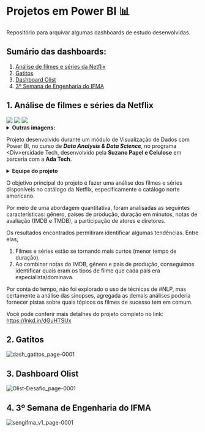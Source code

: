 # **Projetos em Power BI** 📊

Repositório para arquivar algumas dashboards de estudo desenvolvidas.

## Sumário das dashboards:

1. [Análise de filmes e séries da Netflix](#1-an%C3%A1lise-de-filmes-e-s%C3%A9ries-da-netflix)
2. [Gatitos](#2-gatitos)
3. [Dashboard Olist](#3-dashboard-olist)
4. [3º Semana de Engenharia do IFMA](#4-3%C2%BA-semana-de-engenharia-do-ifma)


## 1. **Análise de filmes e séries da Netflix**

<img src="https://github.com/Alm3ida/powerbi_projects/assets/60764973/2ba0070d-392c-4558-a148-5568d2dd8f84">
<img src="https://github.com/Alm3ida/powerbi_projects/assets/60764973/a00c524a-4152-4007-81f9-487b6d38f96e">
<img src="https://github.com/Alm3ida/powerbi_projects/assets/60764973/9d4fac4c-273d-4ff1-b74c-e3feaa4657e2">


<details>
<summary><b>Outras imagens: </b></summary>

<img src="https://github.com/Alm3ida/powerbi_projects/assets/60764973/a890f454-f682-423e-ab79-0227647a0885">
<img src="https://github.com/Alm3ida/powerbi_projects/assets/60764973/644f4f82-32b3-4e11-a0ae-e0e12cf1da39">
<img src="https://github.com/Alm3ida/powerbi_projects/assets/60764973/929a0be5-6cac-4357-b0ce-815d6871726f">
<img src="https://github.com/Alm3ida/powerbi_projects/assets/60764973/8c818067-1e6e-4a04-8eef-c7f3f4c2e8ac">
<img src="https://github.com/Alm3ida/powerbi_projects/assets/60764973/9931ee06-5c82-45e0-98b8-0b538a52b7d4">
<img src="https://github.com/Alm3ida/powerbi_projects/assets/60764973/c5573224-bb91-4bb7-bb15-c82d9f42ff85">
<img src="https://github.com/Alm3ida/powerbi_projects/assets/60764973/7a88b477-6b12-45a4-b525-a28d6d5958e8">
<img src="https://github.com/Alm3ida/powerbi_projects/assets/60764973/f21a027e-eea3-48d0-b65a-a08cf7c7291d">
<img src="https://github.com/Alm3ida/powerbi_projects/assets/60764973/ff060aa5-7736-442a-aea5-02f1f09d52c6">
<img src="https://github.com/Alm3ida/powerbi_projects/assets/60764973/decd987a-0d0b-4a37-a87e-cee72c788873">
<img src="https://github.com/Alm3ida/powerbi_projects/assets/60764973/df2764a8-529c-41ff-abd3-711bebecc4f8">
<img src="https://github.com/Alm3ida/powerbi_projects/assets/60764973/22a3b8fa-09b9-4da3-a59b-68708c7be33a">


</details>

Projeto desenvolvido durante um módulo de Visualização de Dados com Power BI, no curso de ***Data Analysis & Data Science***, no programa \<Div\>ersidade Tech, desenvolvido pela **Suzano Papel e Celulose** em parceria com a **Ada Tech**.

<details>
<summary><b>Equipe do projeto</b></summary>

O projeto foi desenvolvido em equipe, por: 
- [Bruno Souza](https://www.linkedin.com/in/ACoAABtFd0QBEpNHQ93KzYHVw1mdx7kwPy_GhqY)
- [Dimitri Marinho](https://www.linkedin.com/in/ACoAABcZaPQBgGg4HwyYT_2aPeq0ZRd387Kdna0)
- [Jorge Luiz Figueira](https://www.linkedin.com/in/ACoAABrt4tEBNzvHrdCf5doX7y16-bLGNqVjl9A)
- [Marcus Almeida](https://www.linkedin.com/in/ACoAACDP2mgB46QuDKXSO1t-5_YM-hTZ1sCnNwg)
</details>

O objetivo principal do projeto é fazer uma análise dos filmes e séries disponíveis no catálogo da Netflix, especificamente o catálogo norte americano. 

Por meio de uma abordagem quantitativa, foram analisadas as seguintes características: gênero, países de produção, duração em minutos, notas de avaliação (IMDB e TMDB), a participação de atores e diretores.

Os resultados encontrados permitiram identificar algumas tendências. Entre elas,

1) Filmes e séries estão se tornando mais curtos (menor tempo de duração). 
2) Ao combinar notas do IMDB, gênero e país de produção, conseguimos identificar quais eram os tipos de filme que cada país era especialista/dominava.

Por conta do tempo, não foi explorado o uso de técnicas de #NLP, mas certamente a análise das sinopses, agregada as demais análises poderia fornecer pistas sobre quais tópicos os filmes de sucesso tem em comum.

Você pode conferir mais detalhes do projeto completo no link:
https://lnkd.in/dGuHTSUx

## 2. Gatitos

![dash_gatitos_page-0001](https://github.com/Alm3ida/powerbi_projects/assets/60764973/c63dbc4a-a65e-4d06-a4f2-aa5db70e0159)


## 3. Dashboard Olist

![Olist-Desafio_page-0001](https://github.com/Alm3ida/powerbi_projects/assets/60764973/2c461bd4-e089-46ff-9b83-d9c84adcb438)


## 4. 3º Semana de Engenharia do IFMA

![sengifma_v1_page-0001](https://github.com/Alm3ida/powerbi_projects/assets/60764973/7f1140bc-5473-422c-8aee-3bb978694c84)


